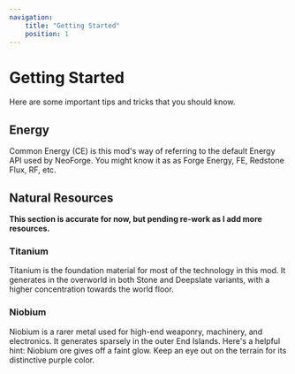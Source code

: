 ```yaml
---
navigation:
    title: "Getting Started"
    position: 1
---
```


# Getting Started
Here are some important tips and tricks that you should know.

## Energy
Common Energy (CE) is this mod's way of referring to the default Energy API used by NeoForge. You might know it as
as Forge Energy, FE, Redstone Flux, RF, etc.


## Natural Resources

**This section is accurate for now, but pending re-work as I add more resources.**

### Titanium
<ItemGrid>
<ItemIcon id="titanium_ore" />
<ItemIcon id="deepslate_titanium_ore"/>
<ItemIcon id="raw_titanium"/>
</ItemGrid>
Titanium is the foundation material for most of the technology in this mod. It generates in the overworld in both Stone
and Deepslate variants, with a higher concentration towards the world floor.

### Niobium
<ItemGrid>
<ItemIcon id="niobium_ore" />
<ItemIcon id="raw_niobium" />
</ItemGrid>
Niobium is a rarer metal used for high-end weaponry, machinery, and electronics. It generates sparsely in the outer End Islands.
Here's a helpful hint: Niobium ore gives off a faint glow. Keep an eye out on the terrain for its distinctive purple color.